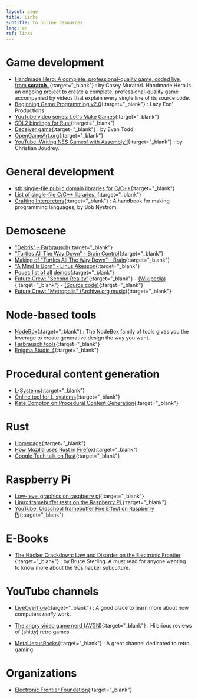 ```yaml
---
layout: page
title: Links
subtitle: to online resources
lang: en
ref: links
---
```


# Game development
- [Handmade Hero: A complete, professional-quality game, coded live, from __scratch__. ](https://hero.handmade.network/episodes){:target="_blank"}
: by Casey Muratori. Handmade Hero is an ongoing project to create a complete, professional-quality game accompanied by videos that explain every single line of its source code.
- [Beginning Game Programming v2.0](http://lazyfoo.net/tutorials/SDL/index.php){:target="_blank"}
: Lazy Foo' Productions
- [YouTube video series: Let's Make Games](https://www.youtube.com/user/creaper/videos){:target="_blank"}
- [SDL2 bindings for Rust](https://github.com/Rust-SDL2/rust-sdl2){:target="_blank"}
- [Deceiver game](http://deceivergame.com/){:target="_blank"}
: by Evan Todd.
- [OpenGameArt.org](https://opengameart.org/){:target="_blank"}
- [YouTube: Writing NES Games! with Assembly!!](https://www.youtube.com/watch?v=IbS7uEsHV_A){:target="_blank"}
: by Christian Joudrey.

# General development
- [stb single-file public domain libraries for C/C++](https://github.com/nothings/stb){:target="_blank"}
- [List of single-file C/C++ libraries. ](https://github.com/nothings/single_file_libs){:target="_blank"}
- [Crafting Interpreters](http://craftinginterpreters.com/){:target="_blank"}
: A handbook for making programming languages, by Bob Nystrom.

# Demoscene
- ["Debris" - Farbrausch](http://www.pouet.net/prod.php?which=30244){:target="_blank"}
- ["Turtles All The Way Down" - Brain Control](http://www.pouet.net/prod.php?which=61204){:target="_blank"}
- [Making of "Turtles All The Way Down" - Brain](https://geidav.wordpress.com/2013/04/14/making-of-turtles-all-the-way-down/){:target="_blank"}
- ["A Mind Is Born" - Linus Akesson](https://linusakesson.net/scene/a-mind-is-born/){:target="_blank"}
- [Pouet: list of all demos](http://www.pouet.net/prodlist.php?order=views){:target="_blank"}
- [Future Crew: "Second Reality"](https://www.youtube.com/watch?v=rFv7mHTf0nA&t=568s){:target="_blank"} - [(Wikipedia)](https://en.wikipedia.org/wiki/Second_Reality){:target="_blank"} - [(Source code)](https://github.com/mtuomi/SecondReality){:target="_blank"}
- [Future Crew: "Metropolis" (Archive.org music)](https://archive.org/details/futurecrew-metropolis){:target="_blank"}

# Node-based tools
- [NodeBox](https://www.nodebox.net/){:target="_blank"}
: The NodeBox family of tools gives you the leverage to create generative design the way you want.
- [Farbrausch tools](https://github.com/farbrausch/fr_public){:target="_blank"}
- [Enigma Studio 4](https://github.com/enigmastudio/Enigma-Studio-4){:target="_blank"}

# Procedural content generation
- [L-Systems](https://en.wikipedia.org/wiki/L-system){:target="_blank"}
- [Online tool for L-systems](http://www.kevs3d.co.uk/dev/lsystems/){:target="_blank"}
- [Kate Compton on Procedural Content Generation](https://www.youtube.com/watch?v=WumyfLEa6bU){:target="_blank"}

# Rust
- [Homepage](https://www.rust-lang.org/en-US/){:target="_blank"}
- [How Mozilla uses Rust in Firefox](https://blog.rust-lang.org/2017/11/14/Fearless-Concurrency-In-Firefox-Quantum.html){:target="_blank"}
- [Google Tech talk on Rust](https://www.youtube.com/watch?v=d1uraoHM8Gg
){:target="_blank"}

# Raspberry Pi
- [Low-level graphics on raspberry pi](https://raspberrycompote.blogspot.be/2012/12/low-level-graphics-on-raspberry-pi-part_9509.html){:target="_blank"}
- [Linux framebuffer tests on the Raspberry Pi ](https://github.com/drmad/rpi-framebuffer){:target="_blank"}
- [YouTube: Oldschool framebuffer Fire Effect on Raspberry Pi](https://www.youtube.com/watch?v=O2NAr2LjTTM){:target="_blank"}

# E-Books
- [The Hacker Crackdown: Law and Disorder on the Electronic Frontier ](http://www.mit.edu/hacker/hacker.html){:target="_blank"}
: by Bruce Sterling. A must read for anyone wanting to know more about the
 90s hacker subculture.

# YouTube channels
- [LiveOverflow](https://www.youtube.com/LiveOverflowCTF){:target="_blank"}
: A good place to learn more about how computers _really_ work.

- [The angry video game nerd (AVGN)](https://www.youtube.com/watch?v=ut3n8-9JM5o){:target="_blank"}
: Hilarious reviews of (shitty) retro games.

- [MetalJesusRocks](https://www.youtube.com/user/MetalJesusRocks){:target="_blank"}
: A great channel dedicated to retro gaming.


# Organizations
- [Electronic Frontier Foundation](https://www.eff.org/){:target="_blank"}
